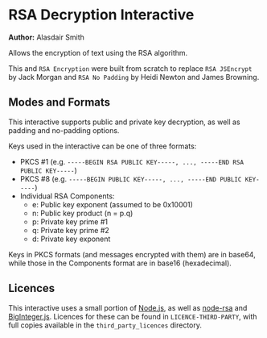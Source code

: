 # RSA Decryption Interactive

**Author:** Alasdair Smith

Allows the encryption of text using the RSA algorithm.

This and `RSA Encryption` were built from scratch to replace `RSA JSEncrypt` by Jack Morgan and `RSA No Padding` by Heidi Newton and James Browning.

## Modes and Formats

This interactive supports public and private key decryption, as well as padding and no-padding options.

Keys used in the interactive can be one of three formats:

- PKCS #1 (e.g. `-----BEGIN RSA PUBLIC KEY-----, ..., -----END RSA PUBLIC KEY-----`)
- PKCS #8 (e.g. `-----BEGIN PUBLIC KEY-----, ..., -----END PUBLIC KEY-----`)
- Individual RSA Components:
  - e: Public key exponent (assumed to be 0x10001)
  - n: Public key product (n = p.q)
  - p: Private key prime #1
  - q: Private key prime #2
  - d: Private key exponent

Keys in PKCS formats (and messages encrypted with them) are in base64, while those in the Components format are in base16 (hexadecimal).

## Licences

This interactive uses a small portion of [Node.js](https://nodejs.org/en/), as well as [node-rsa](https://github.com/rzcoder/node-rsa) and [BigInteger.js](https://github.com/peterolson/BigInteger.js).
Licences for these can be found in `LICENCE-THIRD-PARTY`, with full copies available in the `third_party_licences` directory.

